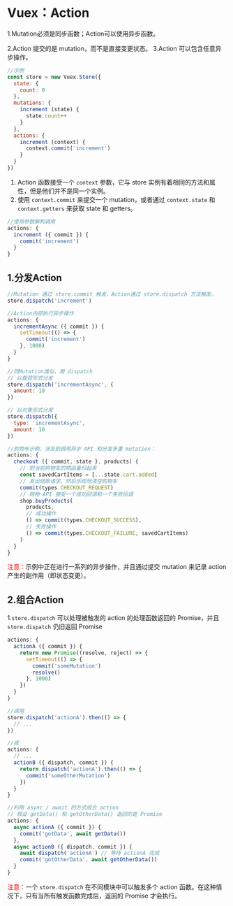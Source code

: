 # Vuex：Action

1.Mutation必须是同步函数；Action可以使用异步函数。

2.Action 提交的是 mutation，而不是直接变更状态。
3.Action 可以包含任意异步操作。

```js
//示例
const store = new Vuex.Store({
  state: {
    count: 0
  },
  mutations: {
    increment (state) {
      state.count++
    }
  },
  actions: {
    increment (context) {
      context.commit('increment')
    }
  }
})
```

1. Action 函数接受一个 `context` 参数，它与 store 实例有着相同的方法和属性，但是他们并不是同一个实例。
2. 使用 `context.commit` 来提交一个 mutation，或者通过 `context.state` 和 `context.getters` 来获取 state 和 getters。

```js
//使用参数解构调用
actions: {
  increment ({ commit }) {
    commit('increment')
  }
}
```

## 1.分发Action

```js
//Mutation 通过 store.commit 触发，Action通过 store.dispatch 方法触发。
store.dispatch('increment')
```

```js
//Action内部执行异步操作
actions: {
  incrementAsync ({ commit }) {
    setTimeout(() => {
      commit('increment')
    }, 1000)
  }
}
```

```js
//同Mutation类似，用 dispatch
// 以载荷形式分发
store.dispatch('incrementAsync', {
  amount: 10
})

// 以对象形式分发
store.dispatch({
  type: 'incrementAsync',
  amount: 10
})
```

```js
//购物车示例，涉及到调用异步 API 和分发多重 mutation：
actions: {
  checkout ({ commit, state }, products) {
    // 把当前购物车的物品备份起来
    const savedCartItems = [...state.cart.added]
    // 发出结账请求，然后乐观地清空购物车
    commit(types.CHECKOUT_REQUEST)
    // 购物 API 接受一个成功回调和一个失败回调
    shop.buyProducts(
      products,
      // 成功操作
      () => commit(types.CHECKOUT_SUCCESS),
      // 失败操作
      () => commit(types.CHECKOUT_FAILURE, savedCartItems)
    )
  }
}
```

<font color=red>注意：</font>示例中正在进行一系列的异步操作，并且通过提交 mutation 来记录 action 产生的副作用（即状态变更）。

## 2.组合Action

1.`store.dispatch` 可以处理被触发的 action 的处理函数返回的 Promise，并且 `store.dispatch` 仍旧返回 Promise

```js
actions: {
  actionA ({ commit }) {
    return new Promise((resolve, reject) => {
      setTimeout(() => {
        commit('someMutation')
        resolve()
      }, 1000)
    })
  }
}
```

```js
//调用
store.dispatch('actionA').then(() => {
  // ...
})
```

```js
//或
actions: {
  // ...
  actionB ({ dispatch, commit }) {
    return dispatch('actionA').then(() => {
      commit('someOtherMutation')
    })
  }
}
```

```js
//利用 async / await 的方式组合 action
// 假设 getData() 和 getOtherData() 返回的是 Promise
actions: {
  async actionA ({ commit }) {
    commit('gotData', await getData())
  },
  async actionB ({ dispatch, commit }) {
    await dispatch('actionA') // 等待 actionA 完成
    commit('gotOtherData', await getOtherData())
  }
}
```

<font color=red>注意：</font>一个 `store.dispatch` 在不同模块中可以触发多个 action 函数。在这种情况下，只有当所有触发函数完成后，返回的 Promise 才会执行。

